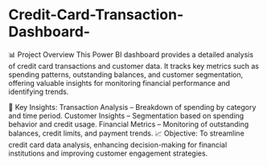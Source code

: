 # Credit-Card-Transaction-Dashboard-
📊 Project Overview
This Power BI dashboard provides a detailed analysis of credit card transactions and customer data. It tracks key metrics such as spending patterns, outstanding balances, and customer segmentation, offering valuable insights for monitoring financial performance and identifying trends.

🚀 Key Insights:
Transaction Analysis – Breakdown of spending by category and time period.
Customer Insights – Segmentation based on spending behavior and credit usage.
Financial Metrics – Monitoring of outstanding balances, credit limits, and payment trends.
📈 Objective:
To streamline credit card data analysis, enhancing decision-making for financial institutions and improving customer engagement strategies.

